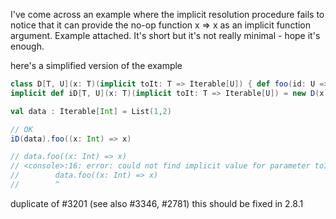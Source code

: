 I've come across an example where the implicit resolution procedure fails to notice that it can provide the no-op function x => x as an implicit function argument.  Example attached.  It's short but it's not really minimal - hope it's enough.

here's a simplified version of the example

```scala
class D[T, U](x: T)(implicit toIt: T => Iterable[U]) { def foo(id: U => Int) = 0 }
implicit def iD[T, U](x: T)(implicit toIt: T => Iterable[U]) = new D(x)

val data : Iterable[Int] = List(1,2)

// OK
iD(data).foo((x: Int) => x)

// data.foo((x: Int) => x)
// <console>:16: error: could not find implicit value for parameter toIt: (Iterable[Int]) => Iterable[U]
//        data.foo((x: Int) => x)
//        ^
```
duplicate of #3201 (see also #3346, #2781)
this should be fixed in 2.8.1
